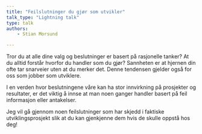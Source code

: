 ```yaml
---
title: "Feilslutninger du gjør som utvikler"
talk_type: "Lightning talk"
type: talk
authors:
    - Stian Morsund

---
```

Tror du at alle dine valg og beslutninger er basert på rasjonelle tanker? At du alltid forstår hvorfor du handler som du gjør? Sannheten er at hjernen din ofte tar snarveier uten at du merker det. Denne tendensen gjelder også for oss som jobber som utviklere.

I en verden hvor beslutningene våre kan ha stor innvirkning på prosjekter og resultater, er det viktig å innse at man noen ganger handler basert på feil informasjon eller antakelser. 

Jeg vil gå gjennom noen feilslutninger som har skjedd i faktiske utviklingsprosjekt slik at du kan gjenkjenne dem hvis de skulle oppstå hos deg!
